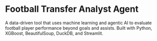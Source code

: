 # Football Transfer Analyst Agent
A data-driven tool that uses machine learning and agentic AI to evaluate football player performance beyond goals and assists. Built with Python, XGBoost, BeautifulSoup, DuckDB, and Streamlit.